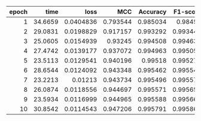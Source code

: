 |   epoch |    time |      loss |      MCC |   Accuracy |   F1-score |
|--------:|--------:|----------:|---------:|-----------:|-----------:|
|       1 | 34.6659 | 0.0404836 | 0.793544 |   0.985034 |   0.98459  |
|       2 | 29.0831 | 0.0198829 | 0.917157 |   0.993292 |   0.993447 |
|       3 | 25.0605 | 0.0154939 | 0.93245  |   0.994508 |   0.994636 |
|       4 | 27.4742 | 0.0139177 | 0.937072 |   0.994963 |   0.995056 |
|       5 | 23.5113 | 0.0129541 | 0.940196 |   0.99518  |   0.995278 |
|       6 | 28.6544 | 0.0124092 | 0.943348 |   0.995462 |   0.995545 |
|       7 | 23.2213 | 0.01213   | 0.943734 |   0.995496 |   0.995577 |
|       8 | 26.0874 | 0.0118556 | 0.944697 |   0.995571 |   0.995651 |
|       9 | 23.5934 | 0.0116999 | 0.944965 |   0.995588 |   0.995669 |
|      10 | 30.8542 | 0.0114543 | 0.947206 |   0.995791 |   0.995861 |